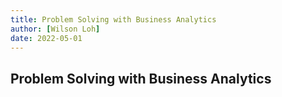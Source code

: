 ```yaml
---
title: Problem Solving with Business Analytics
author: [Wilson Loh]
date: 2022-05-01
---
```


## Problem Solving with Business Analytics
